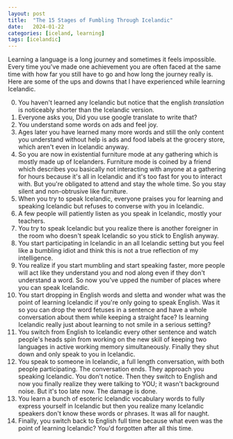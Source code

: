 ```yaml
---
layout: post
title:  "The 15 Stages of Fumbling Through Icelandic"
date:   2024-01-22
categories: [iceland, learning]
tags: [icelandic]
---
```


Learning a language is a long journey and sometimes it feels impossible. Every
time you've made one achievement you are often faced at the same time with how
far you still have to go and how long the journey really is. Here are some of
the ups and downs that I have experienced while learning Icelandic.

0. You haven't learned any Icelandic but notice that the english *translation*
is noticeably shorter than the Icelandic version.
1. Everyone asks you, Did you use google translate to write that?
2. You understand some words on ads and feel joy.
3. Ages later you have learned many more words and still the only
content you understand without help is ads and food labels at the grocery
store, which aren't even in Icelandic anyway.
4. So you are now in existential furniture mode at any gathering which is
mostly made up of Icelanders. Furniture mode is coined by a friend which describes
you basically not interacting with anyone at a gathering for hours because it's
all in Icelandic and it's too fast for you to interact with. But you're
obligated to attend and stay the whole time. So you stay silent and
non-obtrusive like furniture.
5. When you try to speak Icelandic, everyone praises you for learning and
speaking Icelandic but refuses to converse with you in Icelandic.
6. A few people will patiently listen as you speak in Icelandic, mostly your teachers.
7. You try to speak Icelandic but you realize there is another foreigner in the
room who doesn't speak Icelandic so you stick to English anyway.
8. You start participating in Icelandic in an all Icelandic setting
but you feel like a bumbling idiot and think this is not a true reflection of
my intelligence.
9. You realize if you start mumbling and start speaking faster, more people
will act like they understand you and nod along even if they don't understand a
word. So now you've upped the number of places where you can speak Icelandic.
10. You start dropping in English words and sletta and wonder what was the point
of learning Icelandic if you're only going to speak English. Was it so you can
drop the word fetuses in a sentence and have a whole conversation about them
while keeping a straight face? Is learning Icelandic really just about learning
to not smile in a serious setting?
11. You switch from English to Icelandic every other sentence and watch people's
heads spin from working on the new skill of keeping two languages in active
working memory simultaneously. Finally they shut down and only speak to you in
Icelandic.
12. You speak to someone in Icelandic, a full length conversation, with both
people participating. The conversation ends. They approach you speaking
Icelandic. You don't notice. Then they switch to English and now you finally
realize they were talking to YOU; it wasn't background noise. But it's too late
now. The damage is done.
13. You learn a bunch of esoteric Icelandic vocabulary words to fully express
yourself in Icelandic but then you realize many Icelandic speakers don't know
these words or phrases. It was all for naught.
14. Finally, you switch back to English full time because what even was the
point of learning Icelandic? You'd forgotten after all this time.

